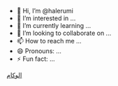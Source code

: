 - 👋 Hi, I’m @halerumi
- 👀 I’m interested in ...
- 🌱 I’m currently learning ...
- 💞️ I’m looking to collaborate on ...
- 📫 How to reach me ...
- 😄 Pronouns: ...
- ⚡ Fun fact: ...

<a href="https://alocom.co/">الوکام</a>
<!---
halerumi/halerumi is a ✨ special ✨ repository because its `README.md` (this file) appears on your GitHub profile.
You can click the Preview link to take a look at your changes.
--->
